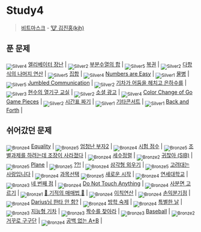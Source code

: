 <!-- tier 리스트 S -->
[Unrated]: https://user-images.githubusercontent.com/33937365/126247607-85783912-c11a-4d50-ac36-8cc7dcb75cd2.png
[Bronze5]: https://user-images.githubusercontent.com/33937365/126247611-e362d727-17a4-4737-a232-5827e185ab7c.png
[Bronze4]: https://user-images.githubusercontent.com/33937365/126247612-89cbc675-e1d4-43a2-950b-1cb014dca697.png
[Bronze3]: https://user-images.githubusercontent.com/33937365/126247613-b8408610-7bc4-40f8-804f-a30a45ddbb68.png
[Bronze2]: https://user-images.githubusercontent.com/33937365/126247614-d85dc6ff-a520-4c00-82bd-eb593b156bd8.png
[Bronze1]: https://user-images.githubusercontent.com/33937365/126247616-04b2ab30-9891-4b7b-8cb4-38e99b97e834.png
[Silver5]: https://user-images.githubusercontent.com/33937365/126247618-38c5c905-672b-4d75-808e-8a7d45ea577d.png
[Silver4]: https://user-images.githubusercontent.com/33937365/126247620-ba2d1b96-b0aa-4b88-80c5-71569c69bbc3.png
[Silver3]: https://user-images.githubusercontent.com/33937365/126247621-1b55b7f4-3a79-4348-8a63-f00c1813853e.png
[Silver2]: https://user-images.githubusercontent.com/33937365/126247622-a83b30a9-6618-4593-b775-6f6730afd3f6.png
[Silver1]: https://user-images.githubusercontent.com/33937365/126247625-8d82f8ab-6f95-4ef8-a243-be31f548596e.png
[Gold5]: https://user-images.githubusercontent.com/33937365/126247627-2979d4d5-915a-4c4e-adb7-c171f9bafe28.png
[Gold4]: https://user-images.githubusercontent.com/33937365/126247629-b24e1e24-4579-450f-bc3c-f166361091dd.png
[Gold3]: https://user-images.githubusercontent.com/33937365/126247630-80fb15af-debc-451d-a937-6c9c6bfa693b.png
[Gold2]: https://user-images.githubusercontent.com/33937365/126247633-7112f6a6-57da-4d1d-953f-5414ba8ffc3d.png
[Gold1]: https://user-images.githubusercontent.com/33937365/126247635-42bd3af9-e129-4379-b44a-22d75de3def6.png
[Platinum5]: https://user-images.githubusercontent.com/33937365/126247636-763e3bc4-43a9-4724-8ce1-c2288aecb636.png
[Platinum4]: https://user-images.githubusercontent.com/33937365/126247637-af30d243-2771-4966-b0bb-0901b9fd4989.png
[Platinum3]: https://user-images.githubusercontent.com/33937365/126247640-cfd654db-86d8-42a9-8d1b-0f3494758330.png
[Platinum2]: https://user-images.githubusercontent.com/33937365/126247641-3e60e9a6-5116-4005-a87d-bfb59969c87a.png
[Platinum1]: https://user-images.githubusercontent.com/33937365/126247643-23bba5ac-52c4-442a-a88a-2eb8998f6446.png
[Diamond5]: https://user-images.githubusercontent.com/33937365/126247645-870445bf-25d9-45ce-9c07-a25949ffad21.png
[Diamond4]: https://user-images.githubusercontent.com/33937365/126247646-b2d7e328-c205-448d-a5bf-c6294c07edaa.png
[Diamond3]: https://user-images.githubusercontent.com/33937365/126247647-db568f94-882f-410c-bd1b-63d49c87623c.png
[Diamond2]: https://user-images.githubusercontent.com/33937365/126247648-52f92f07-0fb9-4b1d-a344-6e9b81d81044.png
[Diamond1]: https://user-images.githubusercontent.com/33937365/126247649-4d068f63-f5e1-40df-910e-dceeb2b7de99.png
[Ruby5]: https://user-images.githubusercontent.com/33937365/126247652-94013ea7-9a96-4068-b922-01535c85801d.png
[Ruby4]: https://user-images.githubusercontent.com/33937365/126247655-a10f7077-6341-416e-938c-b500b7022aca.png
[Ruby3]: https://user-images.githubusercontent.com/33937365/126247656-d0e16a36-5080-4585-a465-4e4f5302beef.png
[Ruby2]: https://user-images.githubusercontent.com/33937365/126247659-1d249660-02a2-4a95-966f-074f99df70fe.png
[Ruby1]: https://user-images.githubusercontent.com/33937365/126247660-8e0d236d-eaef-42b3-8983-28f9e6c94ff9.png
<!-- tier 리스트 E -->

# Study4
> [비트마스크](https://github.com/deepredk/BCU_Algorithm_Study/tree/main/Study3%20-%20Recursion/Week17/reference/kjh.pdf) - [🐮 김진홍(kjh)](https://github.com/deepredk)

## 푼 문제
<sub>![Silver4]</sub> [엘리베이터 장난](https://www.acmicpc.net/problem/14936) |
<sub>![Silver2]</sub> [부분수열의 합](https://www.acmicpc.net/problem/1182) |
<sub>![Silver5]</sub> [복권](https://www.acmicpc.net/problem/1359) |
<sub>![Silver2]</sub> [다항식의 나머지 연산](https://www.acmicpc.net/problem/7345) |
<sub>![Silver5]</sub> [집합](https://www.acmicpc.net/problem/11723) |
<sub>![Silver4]</sub> [Numbers are Easy](https://www.acmicpc.net/problem/11322) |
<sub>![Silver1]</sub> [물병](https://www.acmicpc.net/problem/1052) |
<sub>![Silver5]</sub> [Jumbled Communication](https://www.acmicpc.net/problem/11675) |
<sub>![Silver2]</sub> [기차가 어둠을 헤치고 은하수를](https://www.acmicpc.net/problem/15787) |
<sub>![Silver3]</sub> [현수의 열기구 교실](https://www.acmicpc.net/problem/13915) |
<sub>![Silver2]</sub> [소셜 광고](https://www.acmicpc.net/problem/9335) |
<sub>![Silver4]</sub> [Color Change of Go Game Pieces](https://www.acmicpc.net/problem/9819) |
<sub>![Silver2]</sub> [시간표 짜기](https://www.acmicpc.net/problem/14569) |
<sub>![Silver1]</sub> [기타콘서트](https://www.acmicpc.net/problem/1497) |
<sub>![Silver1]</sub> [Back and Forth](https://www.acmicpc.net/problem/16771) |

## 쉬어갔던 문제
<sub>![Bronze4]</sub> [Equality](https://www.acmicpc.net/problem/13985) |
<sub>![Bronze5]</sub> [엄청난 부자2](https://www.acmicpc.net/problem/1271) |
<sub>![Bronze4]</sub> [시험 점수](https://www.acmicpc.net/problem/5596) |
<sub>![Bronze5]</sub> [조별과제를 하려는데 조장이 사라졌다](https://www.acmicpc.net/problem/15727) |
<sub>![Bronze4]</sub> [세수정렬](https://www.acmicpc.net/problem/2752) |
<sub>![Bronze2]</sub> [귀찮아 (SIB)](https://www.acmicpc.net/problem/14929) |
<sub>![Bronze5]</sub> [Plane](https://www.acmicpc.net/problem/8370) |
<sub>![Bronze5]</sub> [??!](https://www.acmicpc.net/problem/10926) |
<sub>![Bronze4]</sub> [삼각형 외우기](https://www.acmicpc.net/problem/10101) |
<sub>![Bronze5]</sub> [고려대는 사랑입니다](https://www.acmicpc.net/problem/11942) |
<sub>![Bronze4]</sub> [과목선택](https://www.acmicpc.net/problem/11948) 
<sub>![Bronze5]</sub> [새로운 시작](https://www.acmicpc.net/problem/15962) |
<sub>![Bronze4]</sub> [연세대학교](https://www.acmicpc.net/problem/15680) |
<sub>![Bronze3]</sub> [네 번째 점](https://www.acmicpc.net/problem/3009) |
<sub>![Bronze4]</sub> [Do Not Touch Anything](https://www.acmicpc.net/problem/13136) |
<sub>![Bronze4]</sub> [사분면 고르기](https://www.acmicpc.net/problem/14681) |
<sub>![Bronze1]</sub> [🐜 기적의 매매법 🐜](https://www.acmicpc.net/problem/20546) |
<sub>![Bronze4]</sub> [이칙연산](https://www.acmicpc.net/problem/15726) |
<sub>![Bronze4]</sub> [손익분기점](https://www.acmicpc.net/problem/1712) |
<sub>![Bronze4]</sub> [Darius님 한타 안 함?](https://www.acmicpc.net/problem/20499) |
<sub>![Bronze4]</sub> [방학 숙제](https://www.acmicpc.net/problem/5532) |
<sub>![Bronze4]</sub> [특별한 날](https://www.acmicpc.net/problem/10768) |
<sub>![Bronze3]</sub> [지능형 기차](https://www.acmicpc.net/problem/2455) |
<sub>![Bronze3]</sub> [짝수를 찾아라](https://www.acmicpc.net/problem/3058) |
<sub>![Bronze3]</sub> [Baseball](https://www.acmicpc.net/problem/10214) |
<sub>![Bronze2]</sub> [거꾸로 구구단](https://www.acmicpc.net/problem/13410) |
<sub>![Bronze4]</sub> [공백 없는 A+B](https://www.acmicpc.net/problem/15873) |